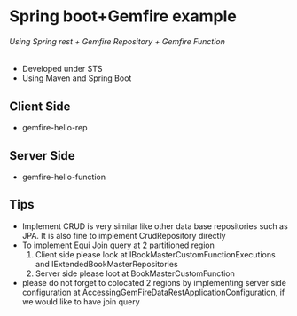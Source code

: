 # Spring boot+Gemfire example
###### Using Spring rest + Gemfire Repository + Gemfire Function

- Developed under STS
- Using Maven and Spring Boot

## Client Side
- gemfire-hello-rep

## Server Side
- gemfire-hello-function

## Tips
- Implement CRUD is very similar like other data base repositories such as JPA. It is also fine to implement CrudRepository directly
- To implement Equi Join query at 2 partitioned region
  1. Client side please look at IBookMasterCustomFunctionExecutions and IExtendedBookMasterRepositories
  2. Server side please loot at BookMasterCustomFunction
- please do not forget to colocated 2 regions by implementing server side configuration at AccessingGemFireDataRestApplicationConfiguration, if we would like to have join query
